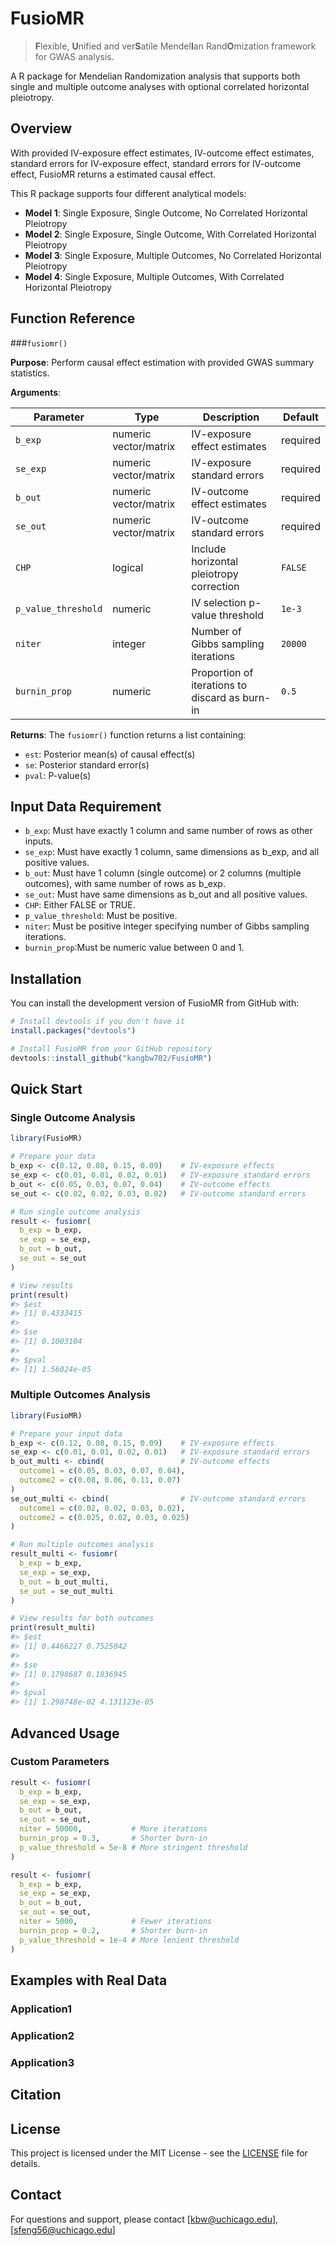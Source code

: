 # FusioMR

> **F**lexible, **U**nified and ver**S**atile Mendel**I**an Rand**O**mization framework for GWAS analysis.

A R package for Mendelian Randomization analysis that supports both single and multiple outcome analyses with optional correlated horizontal pleiotropy.

## Overview

With provided IV-exposure effect estimates, IV-outcome effect estimates, standard errors for IV-exposure effect, standard errors for IV-outcome effect, 
FusioMR returns a estimated causal effect.

This R package supports four different analytical models:

- **Model 1**: Single Exposure, Single Outcome, No Correlated Horizontal Pleiotropy
- **Model 2**: Single Exposure, Single Outcome, With Correlated Horizontal Pleiotropy 
- **Model 3**: Single Exposure, Multiple Outcomes, No Correlated Horizontal Pleiotropy
- **Model 4**: Single Exposure, Multiple Outcomes, With Correlated Horizontal Pleiotropy


## Function Reference

###`fusiomr()`

**Purpose**: Perform causal effect estimation with provided GWAS summary statistics.

**Arguments**:

| Parameter | Type | Description | Default |
|-----------|------|-------------|---------|
| `b_exp` | numeric vector/matrix | IV-exposure effect estimates | required |
| `se_exp` | numeric vector/matrix | IV-exposure standard errors | required |
| `b_out` | numeric vector/matrix | IV-outcome effect estimates  | required |
| `se_out` | numeric vector/matrix | IV-outcome standard errors  | required |
| `CHP` | logical | Include horizontal pleiotropy correction | `FALSE` |
| `p_value_threshold` | numeric | IV selection p-value threshold | `1e-3` |
| `niter` | integer | Number of Gibbs sampling iterations | `20000` |
| `burnin_prop` | numeric | Proportion of iterations to discard as burn-in | `0.5` |

**Returns**: 
The `fusiomr()` function returns a list containing:

- `est`: Posterior mean(s) of causal effect(s)
- `se`: Posterior standard error(s) 
- `pval`: P-value(s)



## Input Data Requirement
- `b_exp`: Must have exactly 1 column and same number of rows as other inputs.  
- `se_exp`: Must have exactly 1 column, same dimensions as b_exp, and all positive values.  
- `b_out`: Must have 1 column (single outcome) or 2 columns (multiple outcomes), with same number of rows as b_exp.  
- `se_out`: Must have same dimensions as b_out and all positive values.   
- `CHP`: Either FALSE or TRUE.  
- `p_value_threshold`: Must be positive.  
- `niter`: Must be positive integer specifying number of Gibbs sampling iterations.   
- `burnin_prop`:Must be numeric value between 0 and 1. 
 

## Installation

You can install the development version of FusioMR from GitHub with:

```r
# Install devtools if you don't have it
install.packages("devtools")

# Install FusioMR from your GitHub repository
devtools::install_github("kangbw702/FusioMR")
```

## Quick Start

### Single Outcome Analysis

```r
library(FusioMR)

# Prepare your data
b_exp <- c(0.12, 0.08, 0.15, 0.09)    # IV-exposure effects
se_exp <- c(0.01, 0.01, 0.02, 0.01)   # IV-exposure standard errors
b_out <- c(0.05, 0.03, 0.07, 0.04)    # IV-outcome effects  
se_out <- c(0.02, 0.02, 0.03, 0.02)   # IV-outcome standard errors

# Run single outcome analysis
result <- fusiomr(
  b_exp = b_exp,
  se_exp = se_exp, 
  b_out = b_out,
  se_out = se_out
)

# View results
print(result)
#> $est
#> [1] 0.4333415
#> 
#> $se  
#> [1] 0.1003104
#> 
#> $pval
#> [1] 1.56024e-05
```

### Multiple Outcomes Analysis

```r
library(FusioMR)

# Prepare your input data
b_exp <- c(0.12, 0.08, 0.15, 0.09)    # IV-exposure effects
se_exp <- c(0.01, 0.01, 0.02, 0.01)   # IV-exposure standard errors
b_out_multi <- cbind(                 # IV-outcome effects 
  outcome1 = c(0.05, 0.03, 0.07, 0.04),
  outcome2 = c(0.08, 0.06, 0.11, 0.07)
)
se_out_multi <- cbind(                # IV-outcome standard errors 
  outcome1 = c(0.02, 0.02, 0.03, 0.02),
  outcome2 = c(0.025, 0.02, 0.03, 0.025)
)

# Run multiple outcomes analysis
result_multi <- fusiomr(
  b_exp = b_exp,
  se_exp = se_exp,
  b_out = b_out_multi,
  se_out = se_out_multi
)

# View results for both outcomes
print(result_multi)
#> $est
#> [1] 0.4466227 0.7525042
#> 
#> $se
#> [1] 0.1798687 0.1836945
#> 
#> $pval
#> [1] 1.298748e-02 4.131123e-05
```

## Advanced Usage

### Custom Parameters

```r
result <- fusiomr(
  b_exp = b_exp, 
  se_exp = se_exp,
  b_out = b_out, 
  se_out = se_out,
  niter = 50000,           # More iterations
  burnin_prop = 0.3,       # Shorter burn-in
  p_value_threshold = 5e-8 # More stringent threshold
)

result <- fusiomr(
  b_exp = b_exp, 
  se_exp = se_exp, 
  b_out = b_out, 
  se_out = se_out,
  niter = 5000,            # Fewer iterations
  burnin_prop = 0.2,       # Shorter burn-in
  p_value_threshold = 1e-4 # More lenient threshold
)
```

## Examples with Real Data

### Application1
### Application2
### Application3


## Citation



## License

This project is licensed under the MIT License - see the [LICENSE](LICENSE) file for details.

## Contact
For questions and support, please contact [kbw@uchicago.edu], [sfeng56@uchicago.edu]
